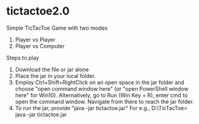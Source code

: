 # tictactoe2.0
Simple TicTacToe Game with two modes
  1. Player vs Player
  2. Player vs Computer

Steps to play
1. Download the file or jar alone
2. Place the jar in your local folder.
3. Employ Ctrl+Shift+RightClick on an open space in the jar folder and choose "open command window here" (or "open PowerShell window here" for Win10).
   Alternatively, go to Run (Win Key + R), enter cmd to open the command window. Navigate from there to reach the jar folder.
4. To run the jar, provide "java -jar tictactoe.jar"
   For e.g., D:\TicTacToe> java -jar tictactoe.jar